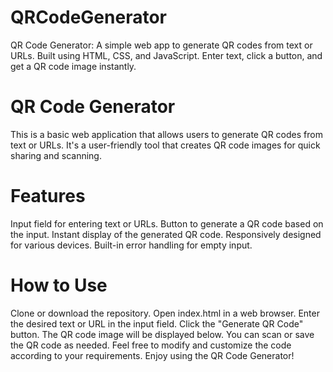 # QRCodeGenerator
QR Code Generator: A simple web app to generate QR codes from text or URLs. Built using HTML, CSS, and JavaScript. Enter text, click a button, and get a QR code image instantly.

# QR Code Generator
This is a basic web application that allows users to generate QR codes from text or URLs. It's a user-friendly tool that creates QR code images for quick sharing and scanning.

# Features
Input field for entering text or URLs.
Button to generate a QR code based on the input.
Instant display of the generated QR code.
Responsively designed for various devices.
Built-in error handling for empty input.

# How to Use
Clone or download the repository.
Open index.html in a web browser.
Enter the desired text or URL in the input field.
Click the "Generate QR Code" button.
The QR code image will be displayed below.
You can scan or save the QR code as needed.
Feel free to modify and customize the code according to your requirements. Enjoy using the QR Code Generator!
